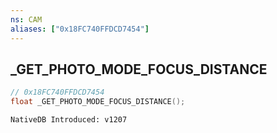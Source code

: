 ```yaml
---
ns: CAM
aliases: ["0x18FC740FFDCD7454"]
---
```

## _GET_PHOTO_MODE_FOCUS_DISTANCE

```c
// 0x18FC740FFDCD7454
float _GET_PHOTO_MODE_FOCUS_DISTANCE();
```

```
NativeDB Introduced: v1207
```

